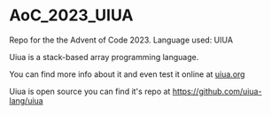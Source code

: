 # AoC_2023_UIUA
Repo for the the Advent of Code 2023. Language used: UIUA

Uiua is a stack-based array programming language.

You can find more info about it and even test it online at [uiua.org](https://www.uiua.org/)

Uiua is open source you can find it's repo at https://github.com/uiua-lang/uiua
